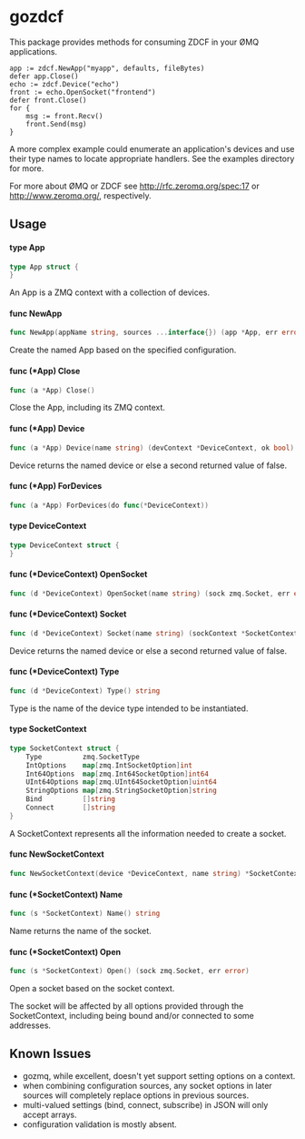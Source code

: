 # gozdcf

This package provides methods for consuming ZDCF in your ØMQ applications.

    app := zdcf.NewApp("myapp", defaults, fileBytes)
    defer app.Close()
    echo := zdcf.Device("echo")
    front := echo.OpenSocket("frontend")
    defer front.Close()
    for {
        msg := front.Recv()
        front.Send(msg)
    }

A more complex example could enumerate an application's devices and use their
type names to locate appropriate handlers.  See the examples directory for
more.

For more about ØMQ or ZDCF see http://rfc.zeromq.org/spec:17 or
http://www.zeromq.org/, respectively.

## Usage

#### type App

```go
type App struct {
}
```

An App is a ZMQ context with a collection of devices.

#### func  NewApp

```go
func NewApp(appName string, sources ...interface{}) (app *App, err error)
```
Create the named App based on the specified configuration.

#### func (*App) Close

```go
func (a *App) Close()
```
Close the App, including its ZMQ context.

#### func (*App) Device

```go
func (a *App) Device(name string) (devContext *DeviceContext, ok bool)
```
Device returns the named device or else a second returned value of false.

#### func (*App) ForDevices

```go
func (a *App) ForDevices(do func(*DeviceContext))
```

#### type DeviceContext

```go
type DeviceContext struct {
}
```


#### func (*DeviceContext) OpenSocket

```go
func (d *DeviceContext) OpenSocket(name string) (sock zmq.Socket, err error)
```

#### func (*DeviceContext) Socket

```go
func (d *DeviceContext) Socket(name string) (sockContext *SocketContext, ok bool)
```
Device returns the named device or else a second returned value of false.

#### func (*DeviceContext) Type

```go
func (d *DeviceContext) Type() string
```
Type is the name of the device type intended to be instantiated.

#### type SocketContext

```go
type SocketContext struct {
	Type          zmq.SocketType
	IntOptions    map[zmq.IntSocketOption]int
	Int64Options  map[zmq.Int64SocketOption]int64
	UInt64Options map[zmq.UInt64SocketOption]uint64
	StringOptions map[zmq.StringSocketOption]string
	Bind          []string
	Connect       []string
}
```

A SocketContext represents all the information needed to create a socket.

#### func  NewSocketContext

```go
func NewSocketContext(device *DeviceContext, name string) *SocketContext
```

#### func (*SocketContext) Name

```go
func (s *SocketContext) Name() string
```
Name returns the name of the socket.

#### func (*SocketContext) Open

```go
func (s *SocketContext) Open() (sock zmq.Socket, err error)
```
Open a socket based on the socket context.

The socket will be affected by all options provided through the SocketContext,
including being bound and/or connected to some addresses.

## Known Issues

* gozmq, while excellent, doesn't yet support setting options on a context.
* when combining configuration sources, any socket options in later sources will completely replace options in previous sources.
* multi-valued settings (bind, connect, subscribe) in JSON will only accept arrays.
* configuration validation is mostly absent.
